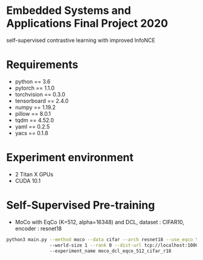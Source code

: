 # Embedded Systems and Applications Final Project 2020
self-supervised contrastive learning with improved InfoNCE
# Requirements
* python == 3.6
* pytorch == 1.1.0
* torchvision == 0.3.0
* tensorboard == 2.4.0
* numpy == 1.19.2
* pillow == 8.0.1
* tqdm == 4.52.0
* yaml == 0.2.5
* yacs == 0.1.8
# Experiment environment 
* 2 Titan X GPUs
* CUDA 10.1
# Self-Supervised Pre-training
* MoCo with EqCo (K=512, alpha=16348) and DCL, dataset : CIFAR10, encoder : resnet18
```sh
python3 main.py --method moco --data cifar --arch resnet18 --use_eqco true --eqco_k 512 --use_dcl true
                --world-size 1 --rank 0 --dist-url tcp://localhost:10001
                --experiment_name moco_dcl_eqco_512_cifar_r18
```

